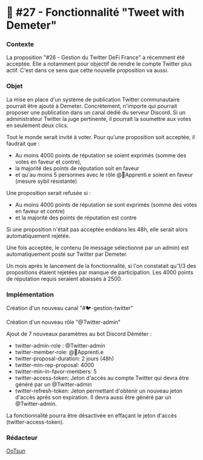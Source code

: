 # 📜 #27 - Fonctionnalité "Tweet with Demeter"

### Contexte

La proposition "#26 - Gestion du Twitter DeFi France" a récemment été acceptée. Elle a notamment pour objectif de rendre le compte Twitter plus actif. C'est dans ce sens que cette nouvelle proposition va aussi.

### Objet

La mise en place d'un système de publication Twitter communautaire pourrait être ajouté à Demeter. Concrètement, n'importe qui pourrait proposer une publication dans un canal dédié du serveur Discord. Si un administrateur Twitter la juge pertinente, il pourrait la soumettre aux votes en seulement deux clics.

Tout le monde serait invité à voter. Pour qu'une proposition soit acceptée, il faudrait que :&#x20;

* Au moins 4000 points de réputation se soient exprimés (somme des votes en faveur et contre),
* la majorité des points de réputation soit en faveur
* et qu'au moins 5 personnes avec le rôle @🐣Apprenti.e soient en faveur (mesure sybil résistante)

Une proposition serait refusée si :&#x20;

* Au moins 4000 points de réputation se sont exprimés (somme des votes en faveur et contre)
* et la majorité des points de réputation est contre

Si une proposition n'était pas acceptée endéans les 48h, elle serait alors automatiquement rejetée.

Une fois acceptée, le contenu (le message sélectionné par un admin) est automatiquement posté sur Twitter par Demeter.

Un mois après le lancement de la fonctionnalité, si l'on constatait qu'1/3 des propositions étaient rejetées par manque de participation. Les 4000 points de réputation requis seraient abaissés à 2500.&#x20;

### Implémentation

Création d'un nouveau canal "#🐦-gestion-twitter"

Création d'un nouveau rôle "@Twitter-admin"

Ajout de 7 nouveaux paramètres au bot Discord Déméter :

* twitter-admin-role : @Twitter-admin
* twitter-member-role: @🐣Apprenti.e
* twitter-proposal-duration: 2 jours (48h)
* twitter-min-rep-proposal: 4000
* twitter-min-in-favor-members: 5
* twitter-access-token: Jeton d'accès au compte Twitter qui devra être généré par un @Twitter-admin
* twitter-refresh-token: Jeton permettant d'obtenir un nouveau jeton d'accès après son expiration. Il devra aussi être généré par un @Twitter-admin.

La fonctionnalité pourra être désactivée en effaçant le jeton d'accès (twitter-access-token).

### Rédacteur

[OoTsun](https://app.gitbook.com/u/7X8PEdE3ERU9ob8UNY8rAUwz4073 "mention")
